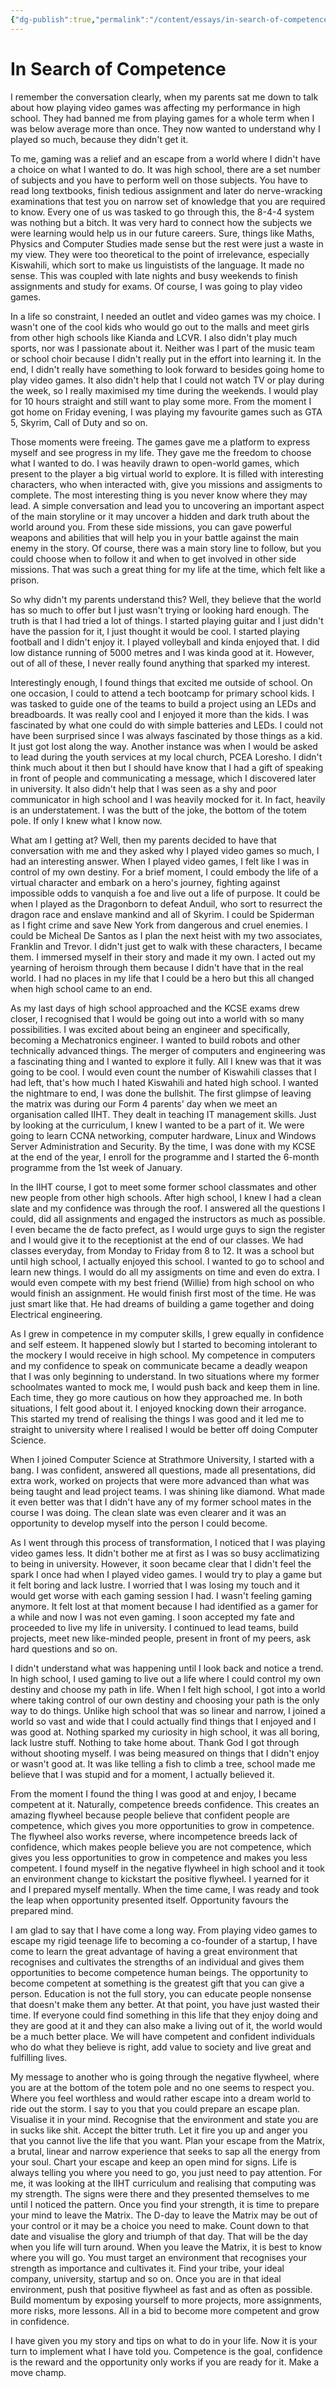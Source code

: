 ```yaml
---
{"dg-publish":true,"permalink":"/content/essays/in-search-of-competence/"}
---
```


# In Search of Competence

I remember the conversation clearly, when my parents sat me down to talk about how playing video games was affecting my performance in high school. They had banned me from playing games for a whole term when I was below average more than once. They now wanted to understand why I played so much, because they didn't get it. 

To me, gaming was a relief and an escape from a world where I didn't have a choice on what I wanted to do. It was high school, there are a set number of subjects and you have to perform well on those subjects. You have to read long textbooks, finish tedious assignment and later do nerve-wracking examinations that test you on narrow set of knowledge that you are required to know. Every one of us was tasked to go through this, the 8-4-4 system was nothing but a bitch. It was very hard to connect how the subjects we were learning would help us in our future careers. Sure, things like Maths, Physics and Computer Studies made sense but the rest were just a waste in my view. They were too theoretical to the point of irrelevance, especially Kiswahili, which sort to make us linguistists of the language. It made no sense. This was coupled with late nights and busy weekends to finish assignments and study for exams. Of course, I was going to play video games.

In a life so constraint, I needed an outlet and video games was my choice. I wasn't one of the cool kids who would go out to the malls and meet girls from other high schools like Kianda and LCVR. I also didn't play much sports, nor was I passionate about it. Neither was I part of the music team or school choir because I didn't really put in the effort into learning it. In the end, I didn't really have something to look forward to besides going home to play video games. It also didn't help that I could not watch TV or play during the week, so I really maximised my time during the weekends. I would play for 10 hours straight and still want to play some more. From the moment I got home on Friday evening, I was playing my favourite games such as GTA 5, Skyrim, Call of Duty and so on. 

Those moments were freeing. The games gave me a platform to express myself and see progress in my life. They gave me the freedom to choose what I wanted to do. I was heavily drawn to open-world games, which present to the player a big virtual world to explore. It is filled with interesting characters, who when interacted with, give you missions and assigments to complete. The most interesting thing is you never know where they may lead. A simple conversation and lead you to uncovering an important aspect of the main storyline or it may uncover a hidden and dark truth about the world around you. From these side missions, you can gave powerful weapons and abilities that will help you in your battle against the main enemy in the story. Of course, there was a main story line to follow, but you could choose when to follow it and when to get involved in other side missions. That was such a great thing for my life at the time, which felt like a prison.

So why didn't my parents understand this? Well, they believe that the world has so much to offer but I just wasn't trying or looking hard enough. The truth is that I had tried a lot of things. I started playing guitar and I just didn't have the passion for it, I just thought it would be cool. I started playing football and I didn't enjoy it. I played volleyball and kinda enjoyed that. I did low distance running of 5000 metres and I was kinda good at it. However, out of all of these, I never really found anything that sparked my interest. 

Interestingly enough, I found things that excited me outside of school. On one occasion, I could to attend a tech bootcamp for primary school kids. I was tasked to guide one of the teams to build a project using an LEDs and breadboards. It was really cool and I enjoyed it more than the kids. I was fascinated by what one could do with simple batteries and LEDs. I could not have been surprised since I was always fascinated by those things as a kid. It just got lost along the way. Another instance was when I would be asked to lead during the youth services at my local church, PCEA Loresho. I didn't think much about it then but I should have know that I had a gift of speaking in front of people and communicating a message, which I discovered later in university. It also didn't help that I was seen as a shy and poor communicator in high school and I was heavily mocked for it. In fact, heavily is an understatement. I was the butt of the joke, the bottom of the totem pole. If only I knew what I know now.

What am I getting at? Well, then my parents decided to have that conversation with me and they asked why I played video games so much, I had an interesting answer. When I played video games, I felt like I was in control of my own destiny. For a brief moment, I could embody the life of a virtual character and embark on a hero's journey, fighting against impossible odds to vanquish a foe and live out a life of purpose. It could be when I played as the Dragonborn to defeat Anduil, who sort to resurrect the dragon race and enslave mankind and all of Skyrim. I could be Spiderman as I fight crime and save New York from dangerous and cruel enemies. I could be Micheal De Santos as I plan the next heist with my two associates, Franklin and Trevor. I didn't just get to walk with these characters, I became them. I immersed myself in their story and made it my own. I acted out my yearning of heroism through them because I didn't have that in the real world. I had no places in my life that I could be a hero but this all changed when high school came to an end.

As my last days of high school approached and the KCSE exams drew closer, I recognised that I would be going out into a world with so many possibilities. I was excited about being an engineer and specifically, becoming a Mechatronics engineer. I wanted to build robots and other technically advanced things. The merger of computers and engineering was a fascinating thing and I wanted to explore it fully. All I knew was that it was going to be cool. I would even count the number of Kiswahili classes that I had left, that's how much I hated Kiswahili and hated high school. I wanted the nightmare to end, I was done the bullshit. The first glimpse of leaving the matrix was during our Form 4 parents' day when we meet an organisation called IIHT. They dealt in teaching IT management skills. Just by looking at the curriculum, I knew I wanted to be a part of it. We were going to learn CCNA networking, computer hardware, Linux and Windows Server Administration and Security. By the time, I was done with my KCSE at the end of the year, I enroll for the programme and I started the 6-month programme from the 1st week of January. 

In the IIHT course, I got to meet some former school classmates and other new people from other high schools. After high school, I knew I had a clean slate and my confidence was through the roof. I answered all the questions I could, did all assignments and engaged the instructors as much as possible. I even became the de facto prefect, as I would urge guys to sign the register and I would give it to the receptionist at the end of our classes. We had classes everyday, from Monday to Friday from 8 to 12. It was a school but until high school, I actually enjoyed this school. I wanted to go to school and learn new things. I would do all my assigments on time and even do extra. I would even compete with my best friend (Willie) from high school on who would finish an assignment. He would finish first most of the time. He was just smart like that. He had dreams of building a game together and doing Electrical engineering.

As I grew in competence in my computer skills, I grew equally in confidence and self esteem. It happened slowly but I started to becoming intolerant to the mockery I would receive in high school. My competence in computers and my confidence to speak on communicate became a deadly weapon that I was only beginning to understand. In two situations where my former schoolmates wanted to mock me, I would push back and keep them in line. Each time, they go more cautious on how they approached me. In both situations, I felt good about it. I enjoyed knocking down their arrogance. This started my trend of realising the things I was good and it led me to straight to university where I realised I would be better off doing Computer Science.

When I joined Computer Science at Strathmore University, I started with a bang. I was confident, answered all questions, made all presentations, did extra work, worked on projects that were more advanced than what was being taught and lead project teams. I was shining like diamond. What made it even better was that I didn't have any of my former school mates in the course I was doing. The clean slate was even clearer and it was an opportunity to develop myself into the person I could become. 

As I went through this process of transformation, I noticed that I was playing video games less. It didn't bother me at first as I was so busy acclimatizing to being in university. However, it soon became clear that I didn't feel the spark I once had when I played video games. I would try to play a game but it felt boring and lack lustre. I worried that I was losing my touch and it would get worse with each gaming session I had. I wasn't feeling gaming anymore. It felt lost at that moment because I had identified as a gamer for a while and now I was not even gaming. I soon accepted my fate and proceeded to live my life in university. I continued to lead teams, build projects, meet new like-minded people, present in front of my peers, ask hard questions and so on.

I didn't understand what was happening until I look back and notice a trend. In high school, I used gaming to live out a life where I could control my own destiny and choose my path in life. When I felt high school, I got into a world where taking control of our own destiny and choosing your path is the only way to do things. Unlike high school that was so linear and narrow, I joined a world so vast and wide that I could actually find things that I enjoyed and I was good at. Nothing sparked my curiosity in high school, it was all boring, lack lustre stuff. Nothing to take home about. Thank God I got through without shooting myself. I was being measured on things that I didn't enjoy or wasn't good at. It was like telling a fish to climb a tree, school made me believe that I was stupid and for a moment, I actually believed it.

From the moment I found the thing I was good at and enjoy, I became competent at it. Naturally, competence breeds confidence. This creates an amazing flywheel because people believe that confident people are competence, which gives you more opportunities to grow in competence. The flywheel also works reverse, where incompetence breeds lack of confidence, which makes people believe you are not competence, which gives you less opportunities to grow in competence and makes you less competent. I found myself in the negative flywheel in high school and it took an environment change to kickstart the positive flywheel. I yearned for it and I prepared myself mentally. When the time came, I was ready and took the leap when opportunity presented itself. Opportunity favours the prepared mind.

I am glad to say that I have come a long way. From playing video games to escape my rigid teenage life to becoming a co-founder of a startup, I have come to learn the great advantage of having a great environment that recognises and cultivates the strengths of an individual and gives them opportunities to become competence human beings. The opportunity to become competent at something is the greatest gift that you can give a person. Education is not the full story, you can educate people nonsense that doesn't make them any better. At that point, you have just wasted their time. If everyone could find something in this life that they enjoy doing and they are good at it and they can also make a living out of it, the world would be a much better place. We will have competent and confident individuals who do what they believe is right, add value to society and live great and fulfilling lives.

My message to another who is going through the negative flywheel, where you are at the bottom of the totem pole and no one seems to respect you. Where you feel worthless and would rather escape into a dream world to ride out the storm. I say to you that you could prepare an escape plan. Visualise it in your mind. Recognise that the environment and state you are in sucks like shit. Accept the bitter truth. Let it fire you up and anger you that you cannot live the life that you want. Plan your escape from the Matrix, a brutal, linear and narrow experience that seeks to sap all the energy from your soul. Chart your escape and keep an open mind for signs. Life is always telling you where you need to go, you just need to pay attention. For me, it was looking at the IIHT curriculum and realising that computing was my strength. The signs were there and they presented themselves to me until I noticed the pattern. Once you find your strength, it is time to prepare your mind to leave the Matrix. The D-day to leave the Matrix may be out of your control or it may be a choice you need to make. Count down to that date and visualise the glory and triumph of that day. That will be the day when you life will turn around. When you leave the Matrix, it is best to know where you will go. You must target an environment that recognises your strength as importance and cultivates it. Find your tribe, your ideal company, university, startup and so on. Once you are in that ideal environment, push that positive flywheel as fast and as often as possible. Build momentum by exposing yourself to more projects, more assignments, more risks, more lessons. All in a bid to become more competent and grow in confidence.

I have given you my story and tips on what to do in your life. Now it is your turn to implement what I have told you. Competence is the goal, confidence is the reward and the opportunity only works if you are ready for it. Make a move champ.